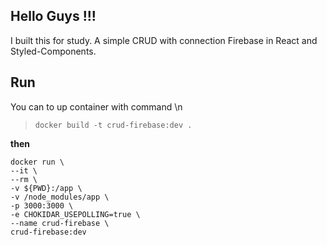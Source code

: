 ## Hello Guys !!!

I built this for study. A simple CRUD with connection Firebase in React and Styled-Components.

## Run

You can to up container with command \n

> `docker build -t crud-firebase:dev .`

__then__

>   
    docker run \
    --it \
    --rm \
    -v ${PWD}:/app \
    -v /node_modules/app \
    -p 3000:3000 \
    -e CHOKIDAR_USEPOLLING=true \
    --name crud-firebase \
    crud-firebase:dev
